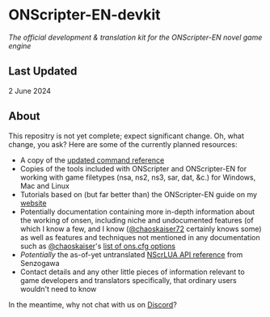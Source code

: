 # ONScripter-EN-devkit
*The official development & translation kit for the ONScripter-EN novel game engine*

## Last Updated
2 June 2024

## About
This repositry is not yet complete; expect significant change.
Oh, what change, you ask?
Here are some of the currently planned resources:

* A copy of the [updated command reference](https://github.com/insani-org/nscripter-api-doc)
* Copies of the tools included with ONScripter and ONScripter-EN for working with game filetypes (nsa, ns2, ns3, sar, dat, &c.) for Windows, Mac and Linux
* Tutorials based on (but far better than) the ONScripter-EN guide on my [website](https://galladite.net/~galladite/nscripter/guide/guidepages/index.html)
* Potentially documentation containing more in-depth information about the working of onsen, including niche and undocumented features (of which I know a few, and I know ([@chaoskaiser72](https://github.com/chaoskaiser72) certainly knows some) as well as features and techniques not mentioned in any documentation such as [@chaoskaiser](https://github.com/chaoskaiser72)'s [list of ons.cfg options](https://kaisernet.org/onscripter/#onscripter-en)
* *Potentially* the as-of-yet untranslated [NScrLUA API reference](http://senzogawa.s90.xrea.com/reference/NScrLuaAPI.html) from Senzogawa
* Contact details and any other little pieces of information relevant to game developers and translators specifically, that ordinary users wouldn't need to know

In the meantime, why not chat with us on [Discord](https://discord.com/invite/DP8GhhqsFy)?
